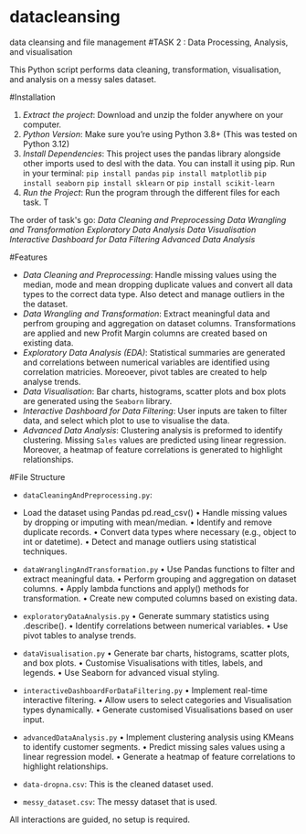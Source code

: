 # datacleansing
data cleansing and file management 
#TASK 2 : Data Processing, Analysis, and visualisation

This Python script performs data cleaning, transformation, visualisation, and analysis on a messy sales dataset.

#Installation
1. *Extract the project*: Download and unzip the folder anywhere on your computer.
2. *Python Version*: Make sure you’re using Python 3.8+ (This was tested on Python 3.12) 
3. *Install Dependencies*: This project uses the pandas library alongside other imports used to desl with the data. You can install it using pip. Run in your terminal:
    `pip install pandas`
    `pip install matplotlib`
    `pip install seaborn`
    `pip install sklearn` or `pip install scikit-learn`
4. *Run the Project*: Run the program through the different files for each task. T

The order of task's go:
 *Data Cleaning and Preprocessing*
 *Data Wrangling and Transformation*
 *Exploratory Data Analysis*
 *Data Visualisation*
 *Interactive Dashboard for Data Filtering*
 *Advanced Data Analysis*

#Features
- *Data Cleaning and Preprocessing*: Handle missing values using the median, mode and mean dropping duplicate values and convert all data types to the correct data type. Also detect and manage outliers in the the dataset.
- *Data Wrangling and Transformation*: Extract meaningful data and perfrom grouping and aggregation on dataset columns. Transformations are applied and new Profit Margin columns are created based on existing data.
- *Exploratory Data Analysis (EDA)*: Statistical summaries are generated and correlations between numerical variables are identified using correlation matricies. Moreoever, pivot tables are created to help analyse trends.
- *Data Visualisation*: Bar charts, histograms, scatter plots and box plots are generated using the `Seaborn` library.
- *Interactive Dashboard for Data Filtering*: User inputs are taken to  filter data, and select which plot to use to visualise the data.
- *Advanced Data Analysis*: Clustering analysis is preformed to identify clustering. Missing `Sales` values are predicted using linear regression. Moreover, a heatmap of feature correlations is generated to highlight relationships.

#File Structure
- `dataCleaningAndPreprocessing.py`: 
- Load the dataset using Pandas pd.read_csv()
• Handle missing values by dropping or imputing with mean/median.
• Identify and remove duplicate records.
• Convert data types where necessary (e.g., object to int or datetime).
• Detect and manage outliers using statistical techniques.

- `dataWranglingAndTransformation.py`
• Use Pandas functions to filter and extract meaningful data.
• Perform grouping and aggregation on dataset columns.
• Apply lambda functions and apply() methods for transformation.
• Create new computed columns based on existing data.

- `exploratoryDataAnalysis.py`
• Generate summary statistics using .describe().
• Identify correlations between numerical variables.
• Use pivot tables to analyse trends.

- `dataVisualisation.py`
• Generate bar charts, histograms, scatter plots, and box plots.
• Customise Visualisations with titles, labels, and legends.
• Use Seaborn for advanced visual styling.

- `interactiveDashboardForDataFiltering.py`
• Implement real-time interactive filtering.
• Allow users to select categories and Visualisation types dynamically.
• Generate customised Visualisations based on user input.

- `advancedDataAnalysis.py`
• Implement clustering analysis using KMeans to identify customer segments.
• Predict missing sales values using a linear regression model.
• Generate a heatmap of feature correlations to highlight relationships.

- `data-dropna.csv`: This is the cleaned dataset used.

- `messy_dataset.csv`: The messy dataset that is used.



All interactions are guided, no setup is required.
